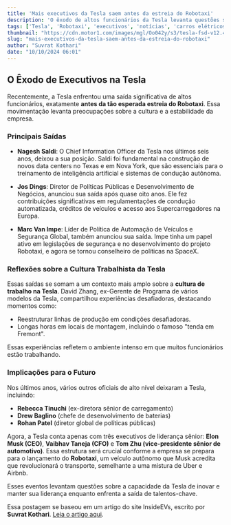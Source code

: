 ```yaml
---
title: 'Mais executivos da Tesla saem antes da estreia do Robotaxi'
description: 'O êxodo de altos funcionários da Tesla levanta questões sobre a cultura e o futuro da empresa antes do lançamento do Robotaxi.'
tags: ['Tesla', 'Robotaxi', 'executivos', 'notícias', 'carros elétricos']
thumbnail: "https://cdn.motor1.com/images/mgl/Oo042y/s3/tesla-fsd-v12.4.1.jpg"
slug: "mais-executivos-da-tesla-saem-antes-da-estreia-do-robotaxi"
author: "Suvrat Kothari"
date: "10/10/2024 06:01"
---
```


## O Êxodo de Executivos na Tesla

Recentemente, a Tesla enfrentou uma saída significativa de altos funcionários, exatamente **antes da tão esperada estreia do Robotaxi**. Essa movimentação levanta preocupações sobre a cultura e a estabilidade da empresa.

### Principais Saídas
- **Nagesh Saldi**: O Chief Information Officer da Tesla nos últimos seis anos, deixou a sua posição. Saldi foi fundamental na construção de novos data centers no Texas e em Nova York, que são essenciais para o treinamento de inteligência artificial e sistemas de condução autônoma.

- **Jos Dings**: Diretor de Políticas Públicas e Desenvolvimento de Negócios, anunciou sua saída após quase oito anos. Ele fez contribuições significativas em regulamentações de condução automatizada, créditos de veículos e acesso aos Supercarregadores na Europa.

- **Marc Van Impe**: Líder de Política de Automação de Veículos e Segurança Global, também anunciou sua saída. Impe tinha um papel ativo em legislações de segurança e no desenvolvimento do projeto Robotaxi, e agora se tornou conselheiro de políticas na SpaceX.

### Reflexões sobre a Cultura Trabalhista da Tesla
Essas saídas se somam a um contexto mais amplo sobre a **cultura de trabalho na Tesla**. David Zhang, ex-Gerente de Programa de vários modelos da Tesla, compartilhou experiências desafiadoras, destacando momentos como:
- Reestruturar linhas de produção em condições desafiadoras.
- Longas horas em locais de montagem, incluindo o famoso "tenda em Fremont".

Essas experiências refletem o ambiente intenso em que muitos funcionários estão trabalhando.

### Implicações para o Futuro
Nos últimos anos, vários outros oficiais de alto nível deixaram a Tesla, incluindo:
- **Rebecca Tinuchi** (ex-diretora sênior de carregamento)
- **Drew Baglino** (chefe de desenvolvimento de baterias)
- **Rohan Patel** (diretor global de políticas públicas)

Agora, a Tesla conta apenas com três executivos de liderança sênior: **Elon Musk (CEO)**, **Vaibhav Taneja (CFO)** e **Tom Zhu (vice-presidente sênior de automotivo)**. Essa estrutura será crucial conforme a empresa se prepara para o lançamento do **Robotaxi**, um veículo autônomo que Musk acredita que revolucionará o transporte, semelhante a uma mistura de Uber e Airbnb.

Esses eventos levantam questões sobre a capacidade da Tesla de inovar e manter sua liderança enquanto enfrenta a saída de talentos-chave.

Essa postagem se baseou em um artigo do site InsideEVs, escrito por **Suvrat Kothari**. [Leia o artigo aqui](https://insideevs.com/news/736762/tesla-exodus-top-officials-leave/).